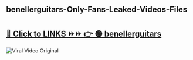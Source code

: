 
 ## benellerguitars-Only-Fans-Leaked-Videos-Files

# <h2><a href="https://mediaupload.pro?benellerguitars">🔗 Click to LINKS ⏩⏩ 👉 🟢 benellerguitars </a></h2>

<a href="https://mediaupload.pro?benellerguitars" rel="nofollow" data-target="animated-image.originalLink"><img src="https://i.ibb.co.com/xMMVF88/686577567.gif" alt="Viral Video Original" style="max-width: 100%; display: inline-block;" data-target="animated-image.originalImage"></a>